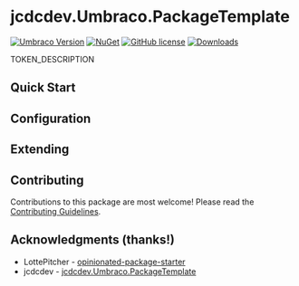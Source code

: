 # jcdcdev.Umbraco.PackageTemplate

[![Umbraco Version](https://img.shields.io/badge/Umbraco-10.4+-%233544B1?style=flat&logo=umbraco)](https://umbraco.com/products/umbraco-cms/)
[![NuGet](https://img.shields.io/nuget/vpre/jcdcdev.Umbraco.PackageTemplate?color=0273B3)](https://www.nuget.org/packages/jcdcdev.Umbraco.PackageTemplate)
[![GitHub license](https://img.shields.io/github/license/TOKEN_GITHUB_USERNAME/jcdcdev.Umbraco.PackageTemplate?color=8AB803)](../LICENSE)
[![Downloads](https://img.shields.io/nuget/dt/jcdcdev.Umbraco.PackageTemplate?color=cc9900)](https://www.nuget.org/packages/jcdcdev.Umbraco.PackageTemplate/)

TOKEN_DESCRIPTION

## Quick Start

## Configuration

## Extending

## Contributing

Contributions to this package are most welcome! Please read the [Contributing Guidelines](CONTRIBUTING.md).

## Acknowledgments (thanks!)

- LottePitcher - [opinionated-package-starter](https://github.com/LottePitcher/opinionated-package-starter)
- jcdcdev - [jcdcdev.Umbraco.PackageTemplate](https://github.com/jcdcdev/jcdcdev.Umbraco.PackageTemplate)